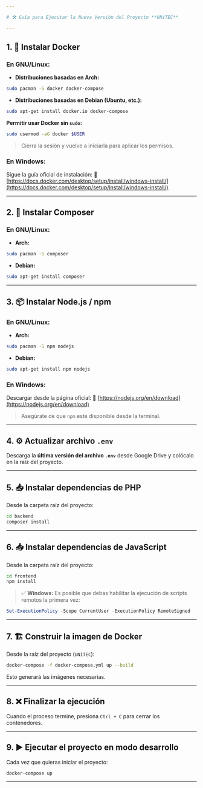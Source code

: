 ```yaml
---

# 🛠 Guía para Ejecutar la Nueva Versión del Proyecto **UNiTEC**

---
```


## 1. 🐳 Instalar Docker

### En GNU/Linux:

* **Distribuciones basadas en Arch:**

```bash
sudo pacman -S docker docker-compose
```

* **Distribuciones basadas en Debian (Ubuntu, etc.):**

```bash
sudo apt-get install docker.io docker-compose
```

**Permitir usar Docker sin `sudo`:**

```bash
sudo usermod -aG docker $USER
```

> Cierra la sesión y vuelve a iniciarla para aplicar los permisos.

### En Windows:

Sigue la guía oficial de instalación:
🔗 [https://docs.docker.com/desktop/setup/install/windows-install/](https://docs.docker.com/desktop/setup/install/windows-install/)

---

## 2. 🎼 Instalar Composer

### En GNU/Linux:

* **Arch:**

```bash
sudo pacman -S composer
```

* **Debian:**

```bash
sudo apt-get install composer
```

---

## 3. 📦 Instalar Node.js / npm

### En GNU/Linux:

* **Arch:**

```bash
sudo pacman -S npm nodejs
```

* **Debian:**

```bash
sudo apt-get install npm nodejs
```

### En Windows:

Descargar desde la página oficial:
🔗 [https://nodejs.org/en/download](https://nodejs.org/en/download)

> Asegúrate de que `npm` esté disponible desde la terminal.

---

## 4. ⚙️ Actualizar archivo `.env`

Descarga la **última versión del archivo `.env`** desde Google Drive y colócalo en la raíz del proyecto.

---

## 5. 📥 Instalar dependencias de PHP

Desde la carpeta raíz del proyecto:

```bash
cd backend
composer install
```

---

## 6. 📥 Instalar dependencias de JavaScript

Desde la carpeta raíz del proyecto:

```bash
cd frontend
npm install
```

> ✅ **Windows:** Es posible que debas habilitar la ejecución de scripts remotos la primera vez:

```powershell
Set-ExecutionPolicy -Scope CurrentUser -ExecutionPolicy RemoteSigned
```

---

## 7. 🏗 Construir la imagen de Docker

Desde la raíz del proyecto (`UNiTEC`):

```bash
docker-compose -f docker-compose.yml up --build
```

Esto generará las imágenes necesarias.

---

## 8. ❌ Finalizar la ejecución

Cuando el proceso termine, presiona `Ctrl + C` para cerrar los contenedores.

---

## 9. ▶ Ejecutar el proyecto en modo desarrollo

Cada vez que quieras iniciar el proyecto:

```bash
docker-compose up
```

---
